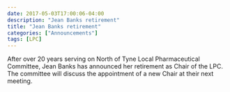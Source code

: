 ```yaml
---
date: 2017-05-03T17:00:06-04:00
description: "Jean Banks retirement"
title: "Jean Banks retirement"
categories: ["Announcements"]
tags: [LPC]
---
```


After over 20 years serving on North of Tyne Local Pharmaceutical Committee, Jean Banks has announced her retirement as Chair of the LPC.  The committee will discuss the appointment of a new Chair at their next meeting. 
